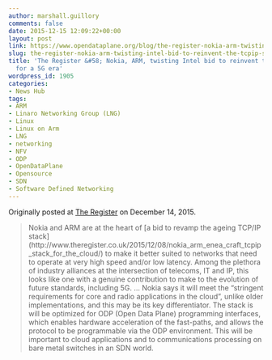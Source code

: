 ```yaml
---
author: marshall.guillory
comments: false
date: 2015-12-15 12:09:22+00:00
layout: post
link: https://www.opendataplane.org/blog/the-register-nokia-arm-twisting-intel-bid-to-reinvent-the-tcpip-stack-for-a-5g-era/
slug: the-register-nokia-arm-twisting-intel-bid-to-reinvent-the-tcpip-stack-for-a-5g-era
title: 'The Register &#58; Nokia, ARM, twisting Intel bid to reinvent the TCP/IP stack
  for a 5G era'
wordpress_id: 1905
categories:
- News Hub
tags:
- ARM
- Linaro Networking Group (LNG)
- Linux
- Linux on Arm
- LNG
- networking
- NFV
- ODP
- OpenDataPlane
- Opensource
- SDN
- Software Defined Networking
---
```


Originally posted at [The Register](http://www.theregister.co.uk/2015/12/14/nokia_and_arm_bid_reinvent_tcpip_stack_5g/) on December 14, 2015.


<blockquote markdown="1">
Nokia and ARM are at the heart of [a bid to revamp the ageing TCP/IP stack](http://www.theregister.co.uk/2015/12/08/nokia_arm_enea_craft_tcpip_stack_for_the_cloud/) to make it better suited to networks that need to operate at very high speed and/or low latency. Among the plethora of industry alliances at the intersection of telecoms, IT and IP, this looks like one with a genuine contribution to make to the evolution of future standards, including 5G.
...
Nokia says it will meet the “stringent requirements for core and radio applications in the cloud”, unlike older implementations, and this may be its key differentiator. The stack is will be optimized for ODP (Open Data Plane) programming interfaces, which enables hardware acceleration of the fast-paths, and allows the protocol to be programmable via the ODP environment. This will be important to cloud applications and to communications processing on bare metal switches in an SDN world.
</blockquote>
